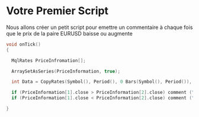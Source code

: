 # Votre Premier Script

Nous allons créer un petit script pour emettre un commentaire à chaque fois que le prix de la paire EURUSD baisse ou augmente

```c
void onTick()
{

  MqlRates PriceInfromation[];

  ArraySetAsSeries(PriceInformation, true);

  int Data = CopyRates(Symbol(), Period(), 0 Bars(Symbol(), Period()), PriceInformation);

  if (PriceInformation[1].close > PriceInformation[2].close) comment ("A la hausse");
  if (PriceInformation[1].close < PriceInformation[2].close) comment ("A la baisse");

}
```

